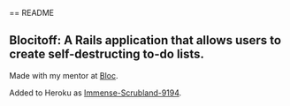 == README

## Blocitoff: A Rails application that allows users to create self-destructing to-do lists. 

Made with my mentor at [Bloc](http://bloc.io).

Added to Heroku as [Immense-Scrubland-9194](https://immense-scrubland-9134.herokuapp.com).